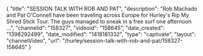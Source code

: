 {
    "title": "SESSION TALK WITH ROB AND PAT",
    "description": "Rob Machado and Pat O'Connell have been traveling across Europe for Hurley's Rip My Shred Stick Tour. The guys managed to sneak in a free surf one afternoon ...",
    "channelid": "158327",
    "videoid": "158645",
    "date_created": "1398292499",
    "date_modified": "1418181332",
    "type": "captivate",
    "layout": "channelVideo",
    "url": "\/hurley\/session-talk-with-rob-and-pat\/158327-158645"
}